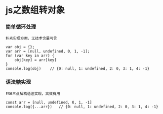 <!--
 * @Description: js之数组转对象
 * @Date: 2021-04-16 00:45:59
 * @LastEditors: phoebus
 * @LastEditTime: 2021-04-16 00:55:39
 * @tags: leetCode
-->
# js之数组转对象

### 简单循环处理

	朴素实现方案，无技术含量可言

``` JS
var obj = {};
var arr = [null, undefined, 0, 1, -1];
for (var key in arr) {
	obj[key] = arr[key]
}
console.log(obj)	// {0: null, 1: undefined, 2: 0, 3: 1, 4: -1}
```

### 语法糖实现

	ES6三点解构语法实现，高效有用

``` JS
const arr = [null, undefined, 0, 1, -1]
console.log({...arr})	// {0: null, 1: undefined, 2: 0, 3: 1, 4: -1}
```

